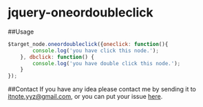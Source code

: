 jquery-oneordoubleclick
==================
##Usage
```javascript
$target_node.oneordoubleclick({oneclick: function(){
        console.log('you have click this node.');
    }, dbclick: function() {
        console.log('you have double click this node.');
    }
});
```

##Contact
If you have any idea please contact me by sending it to [itnote.yyz@gmail.com](itnote.yyz@gmail.com), or you can put your issue [here](https://github.com/sgyyz/jquery-oneordoubleclick/issues).